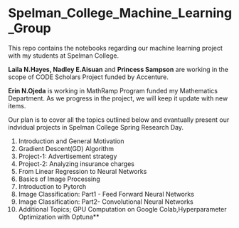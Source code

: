 # Spelman_College_Machine_Learning_Group
This repo contains the notebooks regarding our machine learning project with my students at Spelman College. 

**Laila N.Hayes, Nadley E.Aisuan** and **Princess Sampson** are working in the scope of CODE Scholars Project funded by Accenture.

**Erin N.Ojeda** is working in MathRamp Program funded my Mathematics Department. As we progress in the project, we will keep it update with new items. 

Our plan is to cover all the topics outlined below and evantually present our indvidual projects in Spelman College Spring Research Day. 



1. Introduction and General Motivation
2. Gradient Descent(GD) Algorithm
3. Project-1: Advertisement strategy
4. Project-2: Analyzing insurance charges
5. From Linear Regression to Neural Networks
6. Basics of Image Processing
7. Introduction to Pytorch
8. Image Classification: Part1 - Feed Forward Neural Networks
9. Image Classification: Part2- Convolutional Neural Networks
10. Additional Topics; GPU Computation on Google Colab,Hyperparameter Optimization with Optuna**

